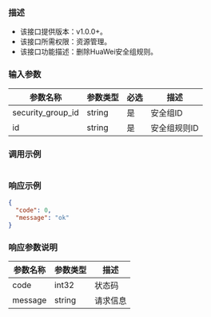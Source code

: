 ### 描述

- 该接口提供版本：v1.0.0+。
- 该接口所需权限：资源管理。
- 该接口功能描述：删除HuaWei安全组规则。

### 输入参数

| 参数名称              | 参数类型   | 必选  | 描述      |
|-------------------|--------|-----|---------|
| security_group_id | string | 是   | 安全组ID   |
| id                | string | 是   | 安全组规则ID |

### 调用示例

```json

```

### 响应示例

```json
{
  "code": 0,
  "message": "ok"
}
```

### 响应参数说明

| 参数名称    | 参数类型   | 描述   |
|---------|--------|------|
| code    | int32  | 状态码  |
| message | string | 请求信息 |
